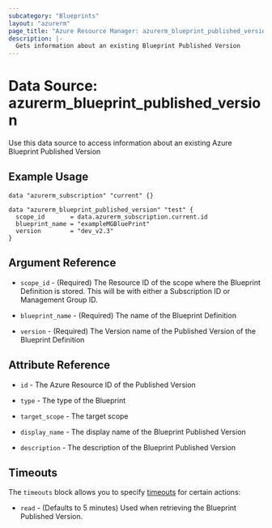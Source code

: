 ```yaml
---
subcategory: "Blueprints"
layout: "azurerm"
page_title: "Azure Resource Manager: azurerm_blueprint_published_version"
description: |-
  Gets information about an existing Blueprint Published Version
---
```


# Data Source: azurerm_blueprint_published_version

Use this data source to access information about an existing Azure Blueprint Published Version

## Example Usage
```hcl
data "azurerm_subscription" "current" {}

data "azurerm_blueprint_published_version" "test" {
  scope_id       = data.azurerm_subscription.current.id
  blueprint_name = "exampleMGBluePrint"
  version        = "dev_v2.3"
}
```


## Argument Reference

* `scope_id` - (Required) The Resource ID of the scope where the Blueprint Definition is stored. This will be with either a Subscription ID or Management Group ID.

* `blueprint_name` - (Required) The name of the Blueprint Definition

* `version` - (Required) The Version name of the Published Version of the Blueprint Definition


## Attribute Reference

* `id` - The Azure Resource ID of the Published Version  

* `type` - The type of the Blueprint  

* `target_scope` - The target scope  

* `display_name` - The display name of the Blueprint Published Version  

* `description` - The description of the Blueprint Published Version  


## Timeouts

The `timeouts` block allows you to specify [timeouts](https://www.terraform.io/docs/configuration/resources.html#timeouts) for certain actions:

* `read` - (Defaults to 5 minutes) Used when retrieving the Blueprint Published Version.

